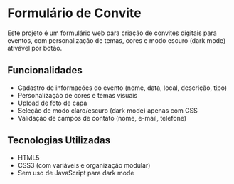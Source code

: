 # Formulário de Convite

Este projeto é um formulário web para criação de convites digitais para eventos, com personalização de temas, cores e modo escuro (dark mode) ativável por botão.

## Funcionalidades
- Cadastro de informações do evento (nome, data, local, descrição, tipo)
- Personalização de cores e temas visuais
- Upload de foto de capa
- Seleção de modo claro/escuro (dark mode) apenas com CSS
- Validação de campos de contato (nome, e-mail, telefone)

## Tecnologias Utilizadas
- HTML5
- CSS3 (com variáveis e organização modular)
- Sem uso de JavaScript para dark mode
